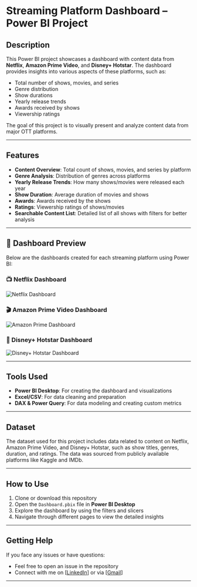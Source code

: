 # Streaming Platform Dashboard – Power BI Project

## Description

This Power BI project showcases a dashboard with content data from **Netflix**, **Amazon Prime Video**, and **Disney+ Hotstar**. The dashboard provides insights into various aspects of these platforms, such as:

- Total number of shows, movies, and series
- Genre distribution
- Show durations
- Yearly release trends
- Awards received by shows
- Viewership ratings

The goal of this project is to visually present and analyze content data from major OTT platforms.

---

## Features

- **Content Overview**: Total count of shows, movies, and series by platform  
- **Genre Analysis**: Distribution of genres across platforms  
- **Yearly Release Trends**: How many shows/movies were released each year  
- **Show Duration**: Average duration of movies and shows  
- **Awards**: Awards received by the shows  
- **Ratings**: Viewership ratings of shows/movies  
- **Searchable Content List**: Detailed list of all shows with filters for better analysis

---

## 📸 Dashboard Preview

Below are the dashboards created for each streaming platform using Power BI:

### 📺 Netflix Dashboard  
![Netflix Dashboard](https://github.com/user-attachments/assets/df81217d-60f6-45a6-8cb9-5dee359d9640)

### 🎬 Amazon Prime Video Dashboard  
![Amazon Prime Dashboard](https://github.com/user-attachments/assets/49d7bbd9-5ad5-4540-b6c2-21f816ee11c6)

### 🎥 Disney+ Hotstar Dashboard  
![Disney+ Hotstar Dashboard](https://github.com/user-attachments/assets/866a3c08-955e-4d82-822b-df9a4f9c4209)

---

## Tools Used

- **Power BI Desktop**: For creating the dashboard and visualizations  
- **Excel/CSV**: For data cleaning and preparation  
- **DAX & Power Query**: For data modeling and creating custom metrics

---

## Dataset

The dataset used for this project includes data related to content on Netflix, Amazon Prime Video, and Disney+ Hotstar, such as show titles, genres, duration, and ratings. The data was sourced from publicly available platforms like Kaggle and IMDb.

---

## How to Use

1. Clone or download this repository  
2. Open the `Dashboard.pbix` file in **Power BI Desktop**  
3. Explore the dashboard by using the filters and slicers  
4. Navigate through different pages to view the detailed insights

---

## Getting Help

If you face any issues or have questions:

- Feel free to open an issue in the repository  
- Connect with me on [[LinkedIn](https://www.linkedin.com/in/bhoomika-rawat/)] or via [[Gmail](bhoomikarawat205@gmail.com])]

---

